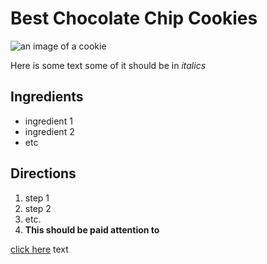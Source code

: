 # Best Chocolate Chip Cookies

![an image of a cookie](http://lorempixel.com/400/200/)

Here is some text some of it should be in _italics_

## Ingredients

* ingredient 1
* ingredient 2
* etc

## Directions

1. step 1
2. step 2
3. etc.
4. **This should be paid attention to**

[click here](hhtp://allrecipies.com/) text





   


